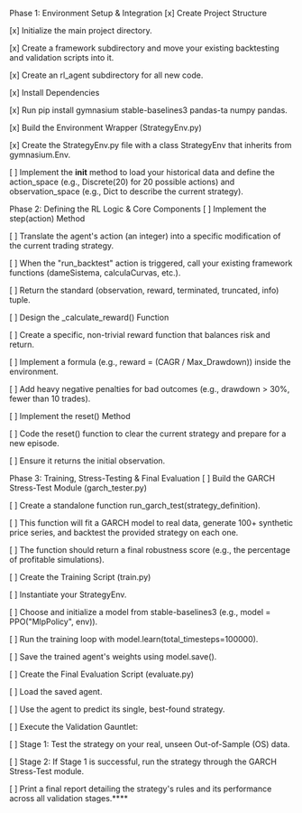 Phase 1: Environment Setup & Integration
[x] Create Project Structure

[x] Initialize the main project directory.

[x] Create a framework subdirectory and move your existing backtesting and validation scripts into it.

[x] Create an rl_agent subdirectory for all new code.

[x] Install Dependencies

[x] Run pip install gymnasium stable-baselines3 pandas-ta numpy pandas.

[x] Build the Environment Wrapper (StrategyEnv.py)

[x] Create the StrategyEnv.py file with a class StrategyEnv that inherits from gymnasium.Env.

[ ] Implement the __init__ method to load your historical data and define the action_space (e.g., Discrete(20) for 20 possible actions) and observation_space (e.g., Dict to describe the current strategy).

Phase 2: Defining the RL Logic & Core Components
[ ] Implement the step(action) Method

[ ] Translate the agent's action (an integer) into a specific modification of the current trading strategy.

[ ] When the "run_backtest" action is triggered, call your existing framework functions (dameSistema, calculaCurvas, etc.).

[ ] Return the standard (observation, reward, terminated, truncated, info) tuple.

[ ] Design the _calculate_reward() Function

[ ] Create a specific, non-trivial reward function that balances risk and return.

[ ] Implement a formula (e.g., reward = (CAGR / Max_Drawdown)) inside the environment.

[ ] Add heavy negative penalties for bad outcomes (e.g., drawdown > 30%, fewer than 10 trades).

[ ] Implement the reset() Method

[ ] Code the reset() function to clear the current strategy and prepare for a new episode.

[ ] Ensure it returns the initial observation.

Phase 3: Training, Stress-Testing & Final Evaluation
[ ] Build the GARCH Stress-Test Module (garch_tester.py)

[ ] Create a standalone function run_garch_test(strategy_definition).

[ ] This function will fit a GARCH model to real data, generate 100+ synthetic price series, and backtest the provided strategy on each one.

[ ] The function should return a final robustness score (e.g., the percentage of profitable simulations).

[ ] Create the Training Script (train.py)

[ ] Instantiate your StrategyEnv.

[ ] Choose and initialize a model from stable-baselines3 (e.g., model = PPO("MlpPolicy", env)).

[ ] Run the training loop with model.learn(total_timesteps=100000).

[ ] Save the trained agent's weights using model.save().

[ ] Create the Final Evaluation Script (evaluate.py)

[ ] Load the saved agent.

[ ] Use the agent to predict its single, best-found strategy.

[ ] Execute the Validation Gauntlet:

[ ] Stage 1: Test the strategy on your real, unseen Out-of-Sample (OS) data.

[ ] Stage 2: If Stage 1 is successful, run the strategy through the GARCH Stress-Test module.

[ ] Print a final report detailing the strategy's rules and its performance across all validation stages.****
